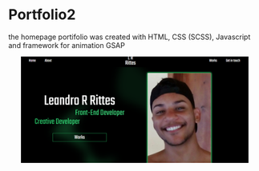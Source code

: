 # Portfolio2
the homepage portifolio was created with HTML, CSS (SCSS), Javascript and framework for animation GSAP 

<p align='center'>
  <img src='assets/page.png' width='90%'>
</p>
